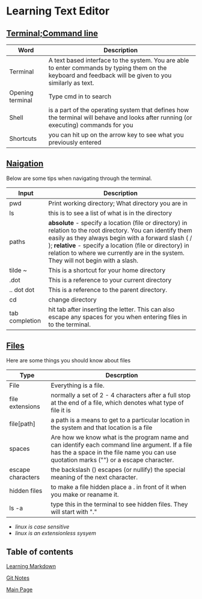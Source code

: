 # Learning Text Editor


## [Terminal;Command line](https://ryanstutorials.net/linuxtutorial/commandline.php)

Word|Description
------- | --------
Terminal| A text based interface to the system. You are able to enter commands by typing them on the keyboard and feedback will be given to you similarly as text.
Opening terminal| Type cmd in to search
Shell| is a part of the operating system that defines how the terminal will behave and looks after running (or executing) commands for you
Shortcuts| you can hit up on the arrow key to see what you previously entered

## [Naigation](https://ryanstutorials.net/linuxtutorial/navigation.php)

Below are some tips when navigating through the terminal.

Input|Description
------ | -------
pwd| Print working directory; What directory you are in
ls| this is to see a list of what is in the directory
paths| **absolute** - specify a location (file or directory) in relation to the root directory. You can identify them easily as they always begin with a forward slash ( / ); **relative** - specify a location (file or directory) in relation to where we currently are in the system. They will not begin with a slash.
tilde ~| This is a shortcut for your home directory
.dot| This is a reference to your current directory
.. dot dot| This is a reference to the parent directory.
cd| change directory
tab completion| hit tab after inserting the letter. This can also escape any spaces for you when entering files in to the terminal.

## [Files](https://ryanstutorials.net/linuxtutorial/aboutfiles.php)

Here are some things you should know about files

Type| Descrption
------ | -------
File| Everything is a file.
file extensions| normally a set of 2 - 4 characters after a full stop at the end of a file, which denotes what type of file it is
file\[path\]| a path is a means to get to a particular location in the system and that location is a file
spaces| Are how we know what is the program name and can identify each command line argument. If a file has the a space in the file name you can use quotation marks ("") or a escape character.
escape characters| the backslash (\) escapes (or nullify) the special meaning of the next character.
hidden files| to make a file hidden place a . in front of it when you make or reaname it.
ls -a| type this in the terminal to see hidden files. They will start with "."

* *linux is case sensitive*
* *linux is an extensionless sysyem*

## Table of contents
[Learning Markdown](https://will-ing.github.io/learning-journal/learning-markdown)

[Git Notes](https://will-ing.github.io/learning-journal/git-notes)

[Main Page](https://will-ing.github.io/learning-journal/)



